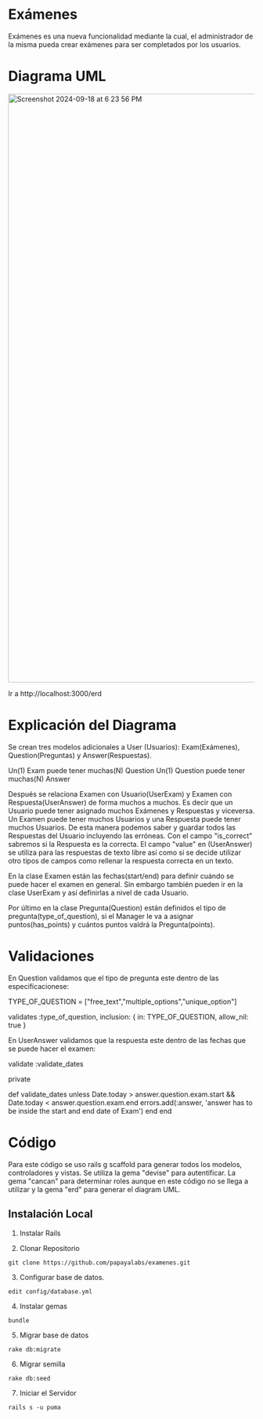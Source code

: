 Exámenes
===========================================================

Exámenes es una nueva funcionalidad mediante la cual, el administrador de la misma pueda crear exámenes para ser completados por los usuarios.

Diagrama UML 
===========================================================

<img width="1200" alt="Screenshot 2024-09-18 at 6 23 56 PM" src="https://github.com/user-attachments/assets/ce653c5a-9e72-47fd-bec6-c6a3c31f0104">



Ir a http://localhost:3000/erd

Explicación del Diagrama
===========================================================

Se crean tres modelos adicionales a User (Usuarios): Exam(Exámenes), Question(Preguntas) y Answer(Respuestas). 

Un(1) Exam puede tener muchas(N) Question
Un(1) Question puede tener muchas(N) Answer

Después se relaciona Examen con Usuario(UserExam) y Examen con Respuesta(UserAnswer) de forma muchos a muchos. Es decir que un Usuario puede tener asignado muchos Exámenes y Respuestas y viceversa. Un Examen puede tener muchos Usuarios y una Respuesta puede tener muchos Usuarios. De esta manera podemos saber y guardar todos las Respuestas del Usuario incluyendo las erróneas.  Con el campo "is_correct" sabremos si la Respuesta es la correcta. El campo "value" en (UserAnswer) se utiliza para las respuestas de texto libre así como si se decide utilizar otro tipos de campos como rellenar la respuesta correcta en un texto.

En la clase Examen están las fechas(start/end) para definir cuándo se puede hacer el examen en general. Sin embargo también pueden ir en la clase UserExam y así definirlas a nivel de cada Usuario.

Por último en la clase Pregunta(Question) están definidos el tipo de pregunta(type_of_question), si el Manager le va a asignar puntos(has_points) y cuántos puntos valdrá la Pregunta(points).


Validaciones
===========================================================

En Question validamos que el tipo de pregunta este dentro de las especificacionese:

  TYPE_OF_QUESTION = ["free_text","multiple_options","unique_option"]

  validates :type_of_question, inclusion: { in: TYPE_OF_QUESTION, allow_nil: true }

En UserAnswer validamos que la respuesta este dentro de las fechas que se puede hacer el examen:

  validate :validate_dates

  private

  def validate_dates
    unless Date.today > answer.question.exam.start && Date.today < answer.question.exam.end
      errors.add(:answer, 'answer has to be inside the start and end date of Exam')
    end
  end

Código
===========================================================

Para este código se uso rails g scaffold para generar todos los modelos, controladores y vistas. Se utiliza la gema "devise" para autentificar. La gema "cancan" para determinar roles aunque en este código no se llega a utilizar y la gema "erd" para generar el diagram UML.

Instalación Local
------------------

  1. Instalar Rails

  2. Clonar Repositorio

    git clone https://github.com/papayalabs/examenes.git

  3. Configurar base de datos.

    edit config/database.yml

  4. Instalar gemas

    bundle

  5. Migrar base de datos

    rake db:migrate

  6. Migrar semilla

    rake db:seed

  7. Iniciar el Servidor

    rails s -u puma



